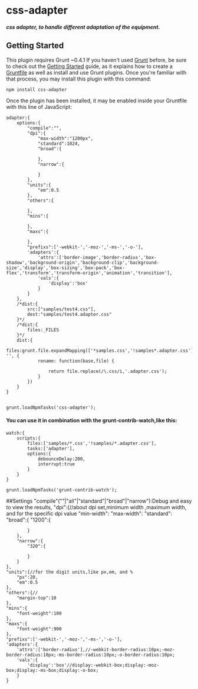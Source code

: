 css-adapter
===========



##### css adapter, to handle different adaptation of the equipment.

## Getting Started
This plugin requires Grunt ~0.4.1
If you haven't used <a href="http://gruntjs.com/">Grunt</a> before, be sure to check out the <a href="http://gruntjs.com/getting-started">Getting Started</a> guide, as it explains how to create a <a href="http://gruntjs.com/sample-gruntfile">Gruntfile</a> as well as install and use Grunt plugins. Once you're familiar with that process, you may install this plugin with this command:

    npm install css-adapter
Once the plugin has been installed, it may be enabled inside your Gruntfile with this line of JavaScript:
    
	adapter:{
        options:{
            "compile":"",
            "dpi":{
                "max-width":"1200px",
                "standard":1024,
                "broad":{
                    
                },
                "narrow":{
                    
                }
            },
            "units":{
                "em":0.5
            },
            "others":{
                
            },
            "mins":{
                
            },
            "maxs":{
                
            },
            "prefixs":['-webkit-','-moz-','-ms-','-o-'],
            'adapters':{
                'attrs':['border-image','border-radius','box-shadow','background-origin','background-clip','background-size','display','box-sizing','box-pack','box-flex','transform','transform-origin','animation','transition'],
                'vals':{
                    'display':'box'
                }
            }
        },
        /*dist:{
            src:["samples/test4.css"],
            dest:"samples/test4.adapter.css"
        }*/
        /*dist:{
            files:_FILES
        }*/
        dist:{
            files:grunt.file.expandMapping(['*samples.css','!samples*.adapter.css'], '', {
                rename: function(base,file) {
                    
                    return file.replace(/\.css/i,'.adapter.css');
                }
            })
        }
    }
	
	
	grunt.loadNpmTasks('css-adapter');
	
#### You can use it in combination with the grunt-contrib-watch,like this:
    watch:{
        scripts:{
            files:['samples/*.css','!samples/*.adapter.css'],
            tasks:['adapter'],
            options:{
                debounceDelay:200,
                interrupt:true
            }
        }
    }
    
    grunt.loadNpmTasks('grunt-contrib-watch');

##Settings
    "compile"(""|"all"|"standard"|"broad"|"narrow"):Debug and easy to view the results,
    "dpi":{//about dpi set,minimum width ,maximum width, and for the specific dpi value
        "min-width":
        "max-width":
        "standard":
        "broad":{
            "1200":{
                
            }
        },
        "narrow":{
            "320":{
                
            }
        }
    },
    "units":{//for the digit units,like px,em, and %
        "px":20,
        "em":0.5
    },
    "others":{//
        "margin-top":10
    },
    "mins":{
        "font-weight":100
    },
    "maxs":{
        "font-weight":900
    },
    "prefixs":['-webkit-','-moz-','-ms-','-o-'],
    'adapters':{
        'attrs':['border-radius'],//-webkit-border-radius:10px;-moz-border-radius:10px;-ms-border-radius:10px;-o-border-radius:10px;
        'vals':{
            'display':'box'//display:-webkit-box;display:-moz-box;display:-ms-box;display:-o-box;
        }
    }